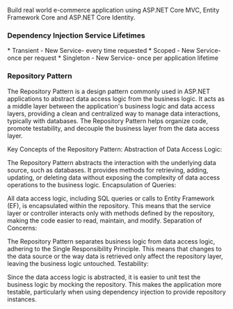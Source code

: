 Build real world e-commerce application using ASP.NET Core MVC, Entity Framework Core and ASP.NET Core Identity.

<h3>Dependency Injection Service Lifetimes</h3>
* Transient - New Service- every time requested 
* Scoped - New Service- once per request 
* Singleton - New Service- once per application lifetime 

<h3>Repository Pattern </h3>
<p>The Repository Pattern is a design pattern commonly used in ASP.NET applications to abstract data access logic from the business logic. It acts as a middle layer between the application's business logic and data access layers, providing a clean and centralized way to manage data interactions, typically with databases. The Repository Pattern helps organize code, promote testability, and decouple the business layer from the data access layer.

Key Concepts of the Repository Pattern:
Abstraction of Data Access Logic:

The Repository Pattern abstracts the interaction with the underlying data source, such as databases. 
It provides methods for retrieving, adding, updating, or deleting data without exposing the complexity of 
data access operations to the business logic.
Encapsulation of Queries:

All data access logic, including SQL queries or calls to Entity Framework (EF), is encapsulated within the repository. This means that the service layer or controller interacts only with methods defined by the repository, making the code easier to read, maintain, and modify.
Separation of Concerns:

The Repository Pattern separates business logic from data access logic, adhering to the Single Responsibility Principle. This means that changes to the data source or the way data is retrieved only affect the repository layer, leaving the business logic untouched.
Testability:

Since the data access logic is abstracted, it is easier to unit test the business logic by mocking the repository. 
This makes the application more testable, particularly when using dependency injection to provide repository instances.</p>

<h3>Unit Of Work (UoW)</h3>
<p>The Unit of Work (UoW) is a design pattern used in software development to manage and coordinate changes across multiple repository objects during a business transaction, ensuring that all changes are committed or rolled back as a single unit. In the context of .NET (including .NET 8), the Unit of Work pattern works particularly well with Entity Framework (EF), as EF already implements many of the features needed for transaction management.

Unit of Work Overview
The Unit of Work pattern in .NET is a way of managing multiple repository changes under one transaction boundary, making sure that all data operations are performed in an atomic manner. The main objectives of the Unit of Work pattern are:

Maintain Consistency: By tracking changes across repositories, it can ensure that all changes are committed or rolled back together.
Minimize Database Access: The pattern delays changes to the database until everything is ready to be committed.
Transaction Management: Unit of Work coordinates the work of multiple repositories, managing commit and rollback functionality.
Key Components
Repositories: Each repository encapsulates logic for data operations on a particular entity.
Unit of Work Class: It manages the repositories and calls SaveChanges() in a single transaction when all operations are complete.</p>

<h3>Areas</h3>
<p>
Areas in ASP.NET are a feature that helps to organize large web applications into smaller, functional sections, making it easier to manage complexity and maintain separation of concerns. Each area is essentially a mini-MVC structure within an ASP.NET application, with its own controllers, views, and models. Areas are particularly useful for dividing application functionality logically, such as for different modules or sections like "Admin," "Customer," "Products," etc.

Key Features of Areas
Modular Structure: Each area contains its own set of controllers, views, and models, which helps to modularize the application into distinct sections.
Independent MVC Structures: An area has its own Controllers, Views, and optionally Models, similar to how the main MVC application is organized.
Routing: Areas have their own routes, which can help provide URLs that are specific to each part of the application. This also makes it easier to manage more complex routing configurations.
Common Use Cases
Admin vs. Customer Modules: For instance, an application may have an "Admin" area for managing the backend and a "Customer" area for users interacting with the frontend.
Feature Segmentation: Features like reports, products, or support can each be organized into separate areas to facilitate easier development and maintenance.
</p>
<table>
<tr>
<th>ViewBag</th>
<th>ViewData</th>
<th>TempData</th>
</tr>
<tr>
<td>
<p>
* ViewBag transfers data from the Controller to View, not vice-versa. Ideal situations in which the temporary data is not in a model.
* ViewBag is a dynamic property that takes advantage of the new dynamic features in C# 4.0. Any number of properties can be assigned to ViewBag.
* The ViewBag's life only lasts during the current http request. ViewBag values will be null if redirection occurs.

</p>
</td>
<td>
<p>
* ViewData transfers data from the Controller to View, not vice-versa. Ideal situations in which the temporary data is not in a model. It is derived from ViewDataDictionary which is a dictionary type.
* ViewData value must be type cast before use.
* The ViewData's life only lasts during the current http request. ViewData values will be null if redirection occurs.
</p>
</td>
<td>
<p>
* TempData can be used to store data between two consecutive requests.
* TempData internally use Session to the data, so think of it as a short lived session.
* TempData value must be type cast before use. Check for null values to avoid runtime error.
* TempData can be used to store only one time messages like error messages, validation messages.
</p>
</td>
</tr>
</table>
<h3>View Model</h3>
<p>
A View Model serves as a specialized object that contains only the data required by the view, helping to facililate the flow of information between controller and the view. 
Entities are designed to model the structure of the database, while View Models are tailored to the specific needs of the view. It helps to implement the single responsibility in the SOLID principle.
</p>
<h4>Identity</h4>
<p>
ASP.NET Identity is a membership system that is used to manage user authentication and authorization in ASP.NET applications. It is a modern, flexible way to handle user credentials, roles, and permissions, providing developers with tools to implement secure authentication processes. Here's a detailed overview of ASP.NET Identity:

Key Features of ASP.NET Identity
Authentication and Authorization

ASP.NET Identity allows you to create, manage, and authenticate users. It supports multiple authentication methods such as email/password, social logins (Google, Facebook, Twitter), and two-factor authentication (2FA).
It also manages user roles and permissions, enabling you to define which users can access specific parts of your application.
Database Integration

ASP.NET Identity uses Entity Framework to store user information in a database. By default, it integrates with SQL Server, but it can be customized to work with other data stores (like MySQL, SQLite, etc.).
The schema is flexible and can be extended to include custom properties for users, such as address, profile picture, etc.
Supports Modern Authentication Protocols

It supports OAuth and OpenID Connect, allowing easy integration with third-party identity providers, like Google, Facebook, Microsoft, and others, which makes social logins and federated identity scenarios easy to implement.
</p>

